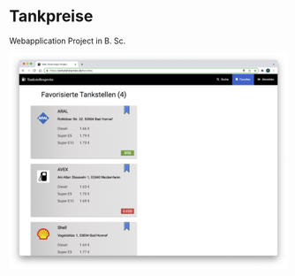 # Tankpreise
Webapplication Project in B. Sc.

![alt text](https://github.com/doupe97/Tankpreise/blob/main/01_infos/Unterwebseite_Favoriten.png)

